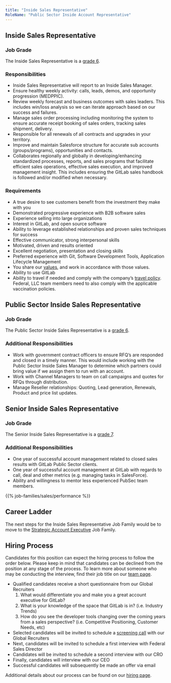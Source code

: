 ```yaml
---
title: "Inside Sales Representative"
RoleName: "Public Sector Inside Account Representative"
---
```


## Inside Sales Representative

### Job Grade

The Inside Sales Representative is a [grade 6](/handbook/total-rewards/compensation/compensation-calculator/#gitlab-job-grades).

### Responsibilities

- Inside Sales Representative will report to an Inside Sales Manager.
- Ensure healthy weekly activity: calls, leads, demos, and opportunity progression (MEDPPIC).
- Review weekly forecast and business outcomes with sales leaders.  This includes win/loss analysis so we can iterate approach based on our success and failures.
- Manage sales order processing including monitoring the system to ensure accurate receipt booking of sales orders, tracking sales shipment, delivery.
- Responsible for all renewals of all contracts and upgrades in your territory.
- Improve and maintain Salesforce structure for accurate sub accounts (groups/programs), opportunities and contacts.
- Collaborates regionally and globally in developing/enhancing standardized processes, reports, and sales programs that facilitate efficient sales operations, effective sales execution, and improved management insight.  This includes ensuring the GitLab sales handbook is followed and/or modified when necessary.

### Requirements

- A true desire to see customers benefit from the investment they make with you
- Demonstrated progressive experience with B2B software sales
- Experience selling into large organizations
- Interest in GitLab, and open source software
- Ability to leverage established relationships and proven sales techniques for success
- Effective communicator, strong interpersonal skills
- Motivated, driven and results oriented
- Excellent negotiation, presentation and closing skills
- Preferred experience with Git, Software Development Tools, Application Lifecycle Management
- You share our [values](/handbook/values/), and work in accordance with those values.
- Ability to use GitLab
- Ability to travel if needed and comply with the company’s [travel policy](/handbook/travel/#travel-guidance-covid-19). Federal, LLC team members need to also comply with the applicable vaccination policies.

## Public Sector Inside Sales Representative

### Job Grade

The Public Sector Inside Sales Representative is a [grade 6](/handbook/total-rewards/compensation/compensation-calculator/#gitlab-job-grades).

### Additional Responsibilities

- Work with government contract officers to ensure RFQ’s are responded and closed in a timely manner. This would include working with the Public Sector Inside Sales Manager to determine which partners could bring value if we assign them to run with an account.
- Work with Channel Managers to team on call campaigns and quotes for RFQs through distribution.
- Manage Reseller relationships: Quoting, Lead generation, Renewals, Product and price list updates.

## Senior Inside Sales Representative

### Job Grade

The Senior Inside Sales Representative is a [grade 7](/handbook/total-rewards/compensation/compensation-calculator/#gitlab-job-grades).

### Additional Responsibilities

- One year of successful account management related to closed sales results with GitLab Public Sector clients.
- One year of successful account management at GitLab with regards to call, deal and other metrics (e.g. managing tasks in SalesForce).
- Ability and willingness to mentor less experienced PubSec team members.

{{% job-families/sales/performance %}}

## Career Ladder

The next steps for the Inside Sales Representative Job Family would be to move to the [Strategic Account Executive](/job-families/sales/enterprise-account-executive/) Job Family.

## Hiring Process

Candidates for this position can expect the hiring process to follow the order below. Please keep in mind that candidates can be declined from the position at any stage of the process. To learn more about someone who may be conducting the interview, find their job title on our [team page](/handbook/company/team/).

- Qualified candidates receive a short questionnaire from our Global Recruiters
  1. What would differentiate you and make you a great account executive for GitLab?
  1. What is your knowledge of the space that GitLab is in? (i.e. Industry Trends)
  1. How do you see the developer tools changing over the coming years from a sales perspective? (i.e. Competitive Positioning, Customer Needs, etc)
- Selected candidates will be invited to schedule a [screening call](/handbook/hiring/#screening-call) with our Global Recruiters
- Next, candidates will be invited to schedule a first interview with Federal Sales Director
- Candidates will be invited to schedule a second interview with our CRO
- Finally, candidates will interview with our CEO
- Successful candidates will subsequently be made an offer via email

Additional details about our process can be found on our [hiring page](/handbook/hiring/).
